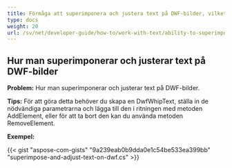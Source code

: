 ```yaml
---
title: Förmåga att superimponera och justera text på DWF-bilder, vilket möjliggör viss grad av redigering av den resulterande renderingen
type: docs
weight: 20
url: /sv/net/developer-guide/how-to/work-with-text/ability-to-superimpose-and-adjust-text-on-dwf-images/
---
```


## **Hur man superimponerar och justerar text på DWF-bilder**

**Problem:** Hur man superimponerar och justerar text på DWF-bilder.

**Tips:** För att göra detta behöver du skapa en DwfWhipText, ställa in de nödvändiga parametrarna och lägga till den i ritningen med metoden AddElement, eller för att ta bort den kan du använda metoden RemoveElement.

**Exempel:**

{{< gist "aspose-com-gists" "9a239eab0b9dda0e1c54be533ea399bb" "superimpose-and-adjust-text-on-dwf.cs" >}}
